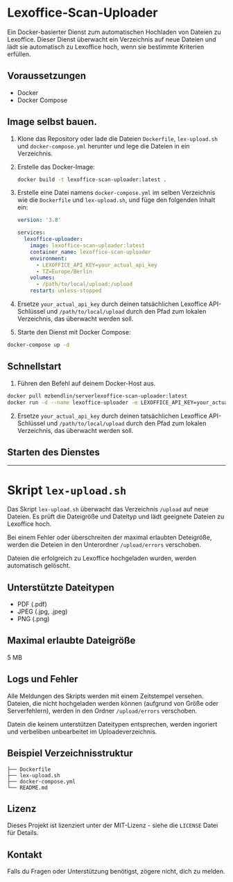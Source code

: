 # Lexoffice-Scan-Uploader

Ein Docker-basierter Dienst zum automatischen Hochladen von Dateien zu Lexoffice. Dieser Dienst überwacht ein Verzeichnis auf neue Dateien und lädt sie automatisch zu Lexoffice hoch, wenn sie bestimmte Kriterien erfüllen.

## Voraussetzungen

- Docker
- Docker Compose

## Image selbst bauen.

1. Klone das Repository oder lade die Dateien `Dockerfile`, `lex-upload.sh` und `docker-compose.yml` herunter und lege die Dateien in ein Verzeichnis.

2. Erstelle das Docker-Image:

    ```sh
    docker build -t lexoffice-scan-uploader:latest .
    ```

3. Erstelle eine Datei namens `docker-compose.yml` im selben Verzeichnis wie die `Dockerfile` und `lex-upload.sh`, und füge den folgenden Inhalt ein:

    ```yaml
    version: '3.8'

    services:
      lexoffice-uploader:
        image: lexoffice-scan-uploader:latest
        container_name: lexoffice-scan-uploader
        environment:
          - LEXOFFICE_API_KEY=your_actual_api_key
          - TZ=Europe/Berlin
        volumes:
          - /path/to/local/upload:/upload
        restart: unless-stopped
    ```

4. Ersetze `your_actual_api_key` durch deinen tatsächlichen Lexoffice API-Schlüssel und `/path/to/local/upload` durch den Pfad zum lokalen Verzeichnis, das überwacht werden soll.

5. Starte den Dienst mit Docker Compose:

```sh
docker-compose up -d
```

## Schnellstart

1. Führen den Befehl auf deinem Docker-Host aus.
```sh
docker pull mzbendlin/serverlexoffice-scan-uploader:latest
docker run -d --name lexoffice-uploader -e LEXOFFICE_API_KEY=your_actual_api_key -e TZ=Europe/Berlin -v /path/to/local/upload:/upload mz-bendlin/lexoffice-scan-uploader
```

2. Ersetze `your_actual_api_key` durch deinen tatsächlichen Lexoffice API-Schlüssel und `/path/to/local/upload` durch den Pfad zum lokalen Verzeichnis, das überwacht werden soll.
## Starten des Dienstes

* * *
# Skript `lex-upload.sh`

Das Skript `lex-upload.sh` überwacht das Verzeichnis `/upload` auf neue Dateien. Es prüft die Dateigröße und Dateityp und lädt geeignete Dateien zu Lexoffice hoch.

Bei einem Fehler oder überschreiten der maximal erlaubten Deteigröße, werden die Deteien in den Unterordner `/upload/errors` verschoben.

Dateien die erfolgreich zu Lexoffice hochgeladen wurden, werden automatisch gelöscht.

## Unterstützte Dateitypen

- PDF (.pdf)
- JPEG (.jpg, .jpeg)
- PNG (.png)

## Maximal erlaubte Dateigröße

5 MB

## Logs und Fehler

Alle Meldungen des Skripts werden mit einem Zeitstempel versehen. Dateien, die nicht hochgeladen werden können (aufgrund von Größe oder Serverfehlern), werden in den Ordner `/upload/errors` verschoben.

Datein die keinem unterstützen Dateitypen entsprechen, werden ingoriert und verbeliben unbearbeitet im Uploadeverzeichnis.

## Beispiel Verzeichnisstruktur

```.
├── Dockerfile
├── lex-upload.sh
├── docker-compose.yml
└── README.md
````

## Lizenz

Dieses Projekt ist lizenziert unter der MIT-Lizenz - siehe die `LICENSE` Datei für Details.

## Kontakt

Falls du Fragen oder Unterstützung benötigst, zögere nicht, dich zu melden.
